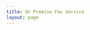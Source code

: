 ```yaml
---
title: On Premise Fax Service
layout: page
---
```


<script setup>
  import ComingSoon from '../../components/ComingSoon.vue'
</script>

<ComingSoon :title="$frontmatter.title"/>
